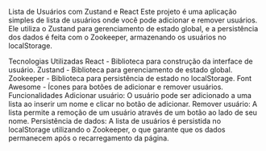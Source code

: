 Lista de Usuários com Zustand e React
Este projeto é uma aplicação simples de lista de usuários onde você pode adicionar e remover usuários. Ele utiliza o Zustand para gerenciamento de estado global, e a persistência dos dados é feita com o Zookeeper, armazenando os usuários no localStorage.

Tecnologias Utilizadas
React - Biblioteca para construção da interface de usuário.
Zustand - Biblioteca para gerenciamento de estado global.
Zookeeper - Biblioteca para persistência de estado no localStorage.
Font Awesome - Ícones para botões de adicionar e remover usuários.
Funcionalidades
Adicionar usuário: O usuário pode ser adicionado a uma lista ao inserir um nome e clicar no botão de adicionar.
Remover usuário: A lista permite a remoção de um usuário através de um botão ao lado de seu nome.
Persistência de dados: A lista de usuários é persistida no localStorage utilizando o Zookeeper, o que garante que os dados permanecem após o recarregamento da página.